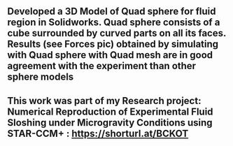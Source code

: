 ## Developed a 3D Model of Quad sphere for fluid region in Solidworks. Quad sphere consists of a cube surrounded by curved parts on all its faces. Results (see Forces pic) obtained by simulating with Quad sphere with Quad mesh are in good agreement with the experiment than other sphere models
## This work was part of my Research project: Numerical Reproduction of Experimental Fluid Sloshing under Microgravity Conditions using STAR-CCM+ : https://shorturl.at/BCKOT
